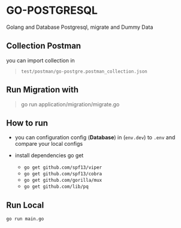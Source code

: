# GO-POSTGRESQL

Golang and Database Postgresql, migrate and Dummy Data

## Collection Postman

you can import collection in
> `test/postman/go-postgre.postman_collection.json`

## Run Migration with

> go run application/migration/migrate.go

## How to run

- you can configuration config (**Database**) in (`env.dev`) to `.env` and compare your local configs

- install dependencies go get
  - `go get github.com/spf13/viper`
  - `go get github.com/spf13/cobra`
  - `go get github.com/gorilla/mux`
  - `go get github.com/lib/pq`

## Run Local

`go run main.go`
